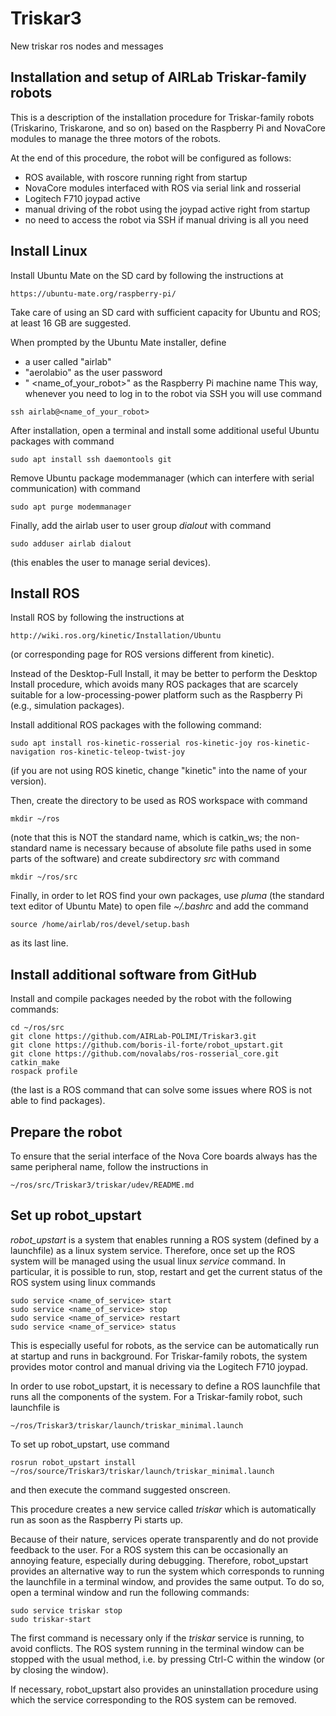 # Triskar3
New triskar ros nodes and messages

Installation and setup of AIRLab Triskar-family robots
------------------------------------------------------

This is a description of the installation procedure for Triskar-family robots (Triskarino, Triskarone, and so on) based on the Raspberry Pi and NovaCore modules to manage the three motors of the robots. 

At the end of this procedure, the robot will be configured as follows:

- ROS available, with roscore running right from startup
- NovaCore modules interfaced with ROS via serial link and rosserial
- Logitech F710 joypad active
- manual driving of the robot using the joypad active right from startup
- no need to access the robot via SSH if manual driving is all you need


Install Linux
-------------
Install Ubuntu Mate on the SD card by following the instructions at
```
https://ubuntu-mate.org/raspberry-pi/
```
Take care of using an SD card with sufficient capacity for Ubuntu and ROS; at least 16 GB are suggested.

When prompted by the Ubuntu Mate installer, define
* a user called "airlab"
* "aerolabio" as the user password
* " <name_of_your_robot>" as the Raspberry Pi machine name
This way, whenever you need to log in to the robot via SSH you will use command
```
ssh airlab@<name_of_your_robot>
```

After installation, open a terminal and install some additional useful Ubuntu packages with command
```
sudo apt install ssh daemontools git
```
Remove Ubuntu package modemmanager (which can interfere with serial communication) with command
```
sudo apt purge modemmanager
```
Finally, add the airlab user to user group *dialout* with command
```
sudo adduser airlab dialout
```
(this enables the user to manage serial devices).


Install ROS
-----------
Install ROS by following the instructions at
```
http://wiki.ros.org/kinetic/Installation/Ubuntu
```
(or corresponding page for ROS versions different from kinetic).

Instead of the Desktop-Full Install, it may be better to perform the Desktop Install procedure, which avoids many ROS packages that are scarcely suitable for a low-processing-power platform such as the Raspberry Pi (e.g., simulation packages).

Install additional ROS packages with the following command:
```
sudo apt install ros-kinetic-rosserial ros-kinetic-joy ros-kinetic-navigation ros-kinetic-teleop-twist-joy
```
(if you are not using ROS kinetic, change "kinetic" into the name of your version).

Then, create the directory to be used as ROS workspace with command
```
mkdir ~/ros
```
(note that this is NOT the standard name, which is catkin_ws; the non-standard name is necessary because of absolute file paths used in some parts of the software) and create subdirectory *src* with command
```
mkdir ~/ros/src
```
Finally, in order to let ROS find your own packages, use *pluma* (the standard text editor of Ubuntu Mate) to open file *~/.bashrc* and add the command
```
source /home/airlab/ros/devel/setup.bash
```
as its last line.



Install additional software from GitHub
---------------------------------------
Install and compile packages needed by the robot with the following commands:
```
cd ~/ros/src
git clone https://github.com/AIRLab-POLIMI/Triskar3.git
git clone https://github.com/boris-il-forte/robot_upstart.git
git clone https://github.com/novalabs/ros-rosserial_core.git
catkin_make
rospack profile
```
(the last is a ROS command that can solve some issues where ROS is not able to find packages).


Prepare the robot
-----------------
To ensure that the serial interface of the Nova Core boards always has the same peripheral name, follow the instructions in
```
~/ros/src/Triskar3/triskar/udev/README.md
```


Set up robot_upstart
--------------------
*robot_upstart* is a system that enables running a ROS system (defined by a launchfile) as a linux system service. Therefore, once set up the ROS system will be managed using the usual linux *service* command. In particular, it is possible to run, stop, restart and get the current status of the ROS system using linux commands
```
sudo service <name_of_service> start
sudo service <name_of_service> stop
sudo service <name_of_service> restart
sudo service <name_of_service> status
``` 
This is especially useful for robots, as the service can be automatically run at startup and runs in background. For Triskar-family robots, the system provides motor control and manual driving via the Logitech F710 joypad.

In order to use robot_upstart, it is necessary to define a ROS launchfile that runs all the components of the system. For a Triskar-family robot, such launchfile is
```
~/ros/Triskar3/triskar/launch/triskar_minimal.launch
```
To set up robot_upstart, use command
```
rosrun robot_upstart install ~/ros/source/Triskar3/triskar/launch/triskar_minimal.launch
```
and then execute the command suggested onscreen. 

This procedure creates a new service called *triskar* which is automatically run as soon as the Raspberry Pi starts up.

Because of their nature, services operate transparently and do not provide feedback to the user. For a ROS system this can be occasionally an annoying feature, especially during debugging. Therefore, robot_upstart provides an alternative way to run the system which corresponds to running the launchfile in a terminal window, and provides the same output. To do so, open a terminal window and run the following commands:
```
sudo service triskar stop
sudo triskar-start
```
The first command is necessary only if the *triskar* service is running, to avoid conflicts. The ROS system running in the terminal window can be stopped with the usual method, i.e. by pressing Ctrl-C within the window (or by closing the window).

If necessary, robot_upstart also provides an uninstallation procedure using which the service corresponding to the ROS system can be removed.
